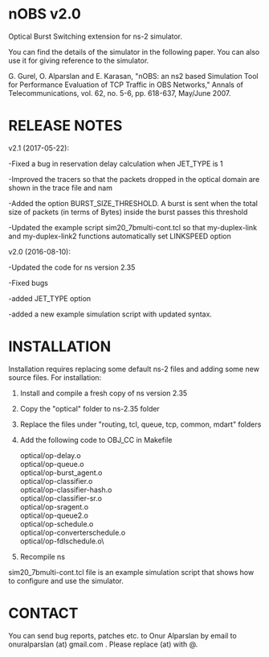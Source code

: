 # nOBS v2.0

Optical Burst Switching extension for ns-2 simulator. 

You can find the details of the simulator in the following paper. You can also use it for giving reference to the simulator.

G. Gurel, O. Alparslan and E. Karasan, "nOBS: an ns2 based Simulation Tool for Performance Evaluation of TCP Traffic in OBS Networks," Annals of Telecommunications, vol. 62, no. 5-6, pp. 618-637, May/June 2007. 


# RELEASE NOTES

v2.1 (2017-05-22):

-Fixed a bug in reservation delay calculation when JET_TYPE is 1

-Improved the tracers so that the packets dropped in the optical domain are shown in the trace file and nam

-Added the option BURST_SIZE_THRESHOLD. A burst is sent when the total size of packets (in terms of Bytes) inside the burst passes this threshold

-Updated the example script sim20_7bmulti-cont.tcl so that my-duplex-link and my-duplex-link2 functions automatically set LINKSPEED option


v2.0 (2016-08-10):

-Updated the code for ns version 2.35

-Fixed bugs

-added JET_TYPE option

-added a new example simulation script with updated syntax.


# INSTALLATION

Installation requires replacing some default ns-2 files and adding some new source files. For installation:

1) Install and compile a fresh copy of ns version 2.35 

2) Copy the "optical" folder to ns-2.35 folder

3) Replace the files under "routing, tcl, queue, tcp, common, mdart" folders

4) Add the following code to OBJ_CC in Makefile

	optical/op-delay.o \
	optical/op-queue.o \
	optical/op-burst_agent.o \
	optical/op-classifier.o \
	optical/op-classifier-hash.o \
	optical/op-classifier-sr.o \
	optical/op-sragent.o \
	optical/op-queue2.o \
	optical/op-schedule.o \
	optical/op-converterschedule.o\
	optical/op-fdlschedule.o\

5) Recompile ns

sim20_7bmulti-cont.tcl file is an example simulation script that shows how to configure and use the simulator. 


# CONTACT

You can send bug reports, patches etc. to Onur Alparslan by email to onuralparslan (at) gmail.com . Please replace (at) with @.
